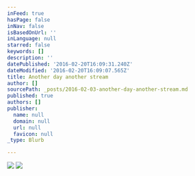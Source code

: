```yaml
---
inFeed: true
hasPage: false
inNav: false
isBasedOnUrl: ''
inLanguage: null
starred: false
keywords: []
description: ''
datePublished: '2016-02-20T16:09:31.240Z'
dateModified: '2016-02-20T16:09:07.565Z'
title: Another day another stream
author: []
sourcePath: _posts/2016-02-03-another-day-another-stream.md
published: true
authors: []
publisher:
  name: null
  domain: null
  url: null
  favicon: null
_type: Blurb

---
```

![](https://the-grid-user-content.s3-us-west-2.amazonaws.com/b591c7d6-b6a8-477b-812c-d1bb09dba2b3.jpg)
![](https://the-grid-user-content.s3-us-west-2.amazonaws.com/d499af4a-c45b-418b-acbe-510c309d2c41.jpg)